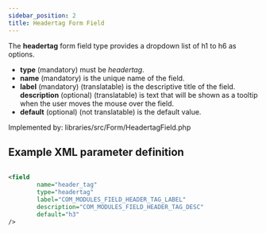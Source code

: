```yaml
---
sidebar_position: 2
title: Headertag Form Field
---
```



The **headertag** form field type provides a dropdown list of h1 to h6 as options.

- **type** (mandatory) must be *headertag*.
- **name** (mandatory) is the unique name of the field.
- **label** (mandatory) (translatable) is the descriptive title of the
  field.
  **description** (optional) (translatable) is text that will be shown
  as a tooltip when the user moves the mouse over the field.
- **default** (optional) (not translatable) is the default value.

Implemented by: libraries/src/Form/HeadertagField.php

## Example XML parameter definition

```xml

<field
        name="header_tag" 
        type="headertag"
        label="COM_MODULES_FIELD_HEADER_TAG_LABEL"
        description="COM_MODULES_FIELD_HEADER_TAG_DESC"
        default="h3"
/>
```
